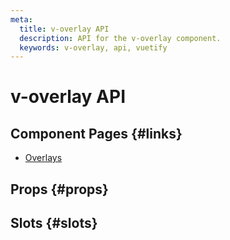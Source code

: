 ```yaml
---
meta:
  title: v-overlay API
  description: API for the v-overlay component.
  keywords: v-overlay, api, vuetify
---
```


# v-overlay API

<entry-ad />

## Component Pages {#links}

- [Overlays](components/overlays)

## Props {#props}

<api-section name="v-overlay" section="props" />

## Slots {#slots}

<api-section name="v-overlay" section="slots" />

<backmatter />
